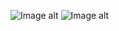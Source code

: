 ![Image alt](https://github.com/thereayou44/DB_project/blob/main/concept.png)
![Image alt](https://github.com/thereayou44/DB_project/blob/main/logic.png)
